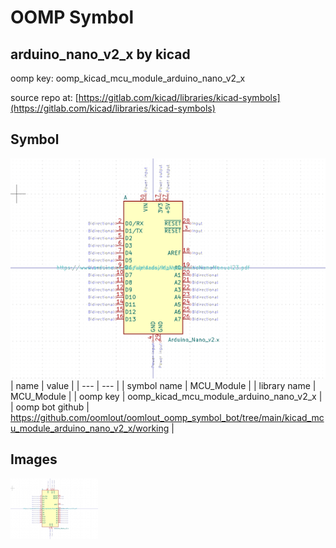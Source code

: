# OOMP Symbol  
## arduino_nano_v2_x  by kicad  
  
oomp key: oomp_kicad_mcu_module_arduino_nano_v2_x  
  
source repo at: [https://gitlab.com/kicad/libraries/kicad-symbols](https://gitlab.com/kicad/libraries/kicad-symbols)  
## Symbol  
  
[![working.png](working_600.png)](working.png)  
| name | value | 
| --- | --- | 
| symbol name | MCU_Module | 
| library name | MCU_Module | 
| oomp key | oomp_kicad_mcu_module_arduino_nano_v2_x | 
| oomp bot github | https://github.com/oomlout/oomlout_oomp_symbol_bot/tree/main/kicad_mcu_module_arduino_nano_v2_x/working | 
## Images  
  
[![working.png](working_140.png)](working.png)  
